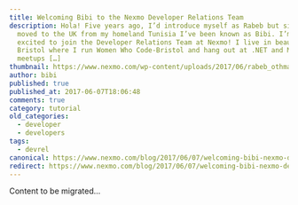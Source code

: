 ```yaml
---
title: Welcoming Bibi to the Nexmo Developer Relations Team
description: Hola! Five years ago, I’d introduce myself as Rabeb but since I
  moved to the UK from my homeland Tunisia I’ve been known as Bibi. I’m super
  excited to join the Developer Relations Team at Nexmo! I live in beautiful
  Bristol where I run Women Who Code-Bristol and hang out at .NET and Mobile
  meetups […]
thumbnail: https://www.nexmo.com/wp-content/uploads/2017/06/rabeb_othmani_feature.jpg
author: bibi
published: true
published_at: 2017-06-07T18:06:48
comments: true
category: tutorial
old_categories:
  - developer
  - developers
tags:
  - devrel
canonical: https://www.nexmo.com/blog/2017/06/07/welcoming-bibi-nexmo-developer-relations-team-dr
redirect: https://www.nexmo.com/blog/2017/06/07/welcoming-bibi-nexmo-developer-relations-team-dr
---
```

Content to be migrated...